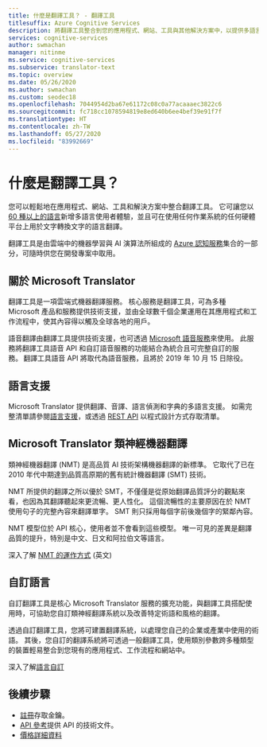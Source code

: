 ```yaml
---
title: 什麼是翻譯工具？ - 翻譯工具
titlesuffix: Azure Cognitive Services
description: 將翻譯工具整合到您的應用程式、網站、工具與其他解決方案中，以提供多語言使用者體驗。
services: cognitive-services
author: swmachan
manager: nitinme
ms.service: cognitive-services
ms.subservice: translator-text
ms.topic: overview
ms.date: 05/26/2020
ms.author: swmachan
ms.custom: seodec18
ms.openlocfilehash: 7044954d2ba67e61172c08c0a77acaaaec3822c6
ms.sourcegitcommit: fc718cc1078594819e8ed640b6ee4bef39e91f7f
ms.translationtype: HT
ms.contentlocale: zh-TW
ms.lasthandoff: 05/27/2020
ms.locfileid: "83992669"
---
```

# <a name="what-is-the-translator"></a>什麼是翻譯工具？

您可以輕鬆地在應用程式、網站、工具和解決方案中整合翻譯工具。 它可讓您以 [60 種以上的語言](languages.md)新增多語言使用者體驗，並且可在使用任何作業系統的任何硬體平台上用於文字轉換文字的語言翻譯。

翻譯工具是由雲端中的機器學習與 AI 演算法所組成的 [Azure 認知服務](https://docs.microsoft.com/azure/?pivot=products&panel=ai)集合的一部分，可隨時供您在開發專案中取用。

## <a name="about-microsoft-translator"></a>關於 Microsoft Translator

翻譯工具是一項雲端式機器翻譯服務。 核心服務是翻譯工具，可為多種 Microsoft 產品和服務提供技術支援，並由全球數千個企業運用在其應用程式和工作流程中，使其內容得以觸及全球各地的用戶。

語音翻譯由翻譯工具提供技術支援，也可透過 [Microsoft 語音服務](https://docs.microsoft.com/azure/cognitive-services/speech-service/)來使用。 此服務將翻譯工具語音 API 和自訂語音服務的功能結合為統合且可完整自訂的服務。 翻譯工具語音 API 將取代為語音服務，且將於 2019 年 10 月 15 日除役。

## <a name="language-support"></a>語言支援

Microsoft Translator 提供翻譯、音譯、語言偵測和字典的多語言支援。 如需完整清單請參閱[語言支援](language-support.md)，或透過 [REST API](https://docs.microsoft.com/azure/cognitive-services/translator/reference/v3-0-languages) 以程式設計方式存取清單。  

## <a name="microsoft-translator-neural-machine-translation"></a>Microsoft Translator 類神經機器翻譯

類神經機器翻譯 (NMT) 是高品質 AI 技術架構機器翻譯的新標準。 它取代了已在 2010 年代中期達到品質高原期的舊有統計機器翻譯 (SMT) 技術。

NMT 所提供的翻譯之所以優於 SMT，不僅僅是從原始翻譯品質評分的觀點來看，也因為其翻譯聽起來更流暢、更人性化。 這個流暢性的主要原因在於 NMT 使用句子的完整內容來翻譯單字。 SMT 則只採用每個字前後幾個字的緊鄰內容。

NMT 模型位於 API 核心，使用者並不會看到這些模型。 唯一可見的差異是翻譯品質的提升，特別是中文、日文和阿拉伯文等語言。

深入了解 [NMT 的運作方式](https://www.microsoft.com/en-us/translator/mt.aspx#nnt) \(英文\)

## <a name="language-customization"></a>自訂語言

自訂翻譯工具是核心 Microsoft Translator 服務的擴充功能，與翻譯工具搭配使用時，可協助您自訂類神經翻譯系統以及改善特定術語和風格的翻譯。

透過自訂翻譯工具，您將可建置翻譯系統，以處理您自己的企業或產業中使用的術語。 其後，您自訂的翻譯系統將可透過一般翻譯工具，使用類別參數跨多種類型的裝置輕易整合到您現有的應用程式、工作流程和網站中。

深入了解[語言自訂](customization.md)

## <a name="next-steps"></a>後續步驟

- [註冊](translator-text-how-to-signup.md)存取金鑰。
- [API 參考](https://docs.microsoft.com/azure/cognitive-services/Translator/reference/v3-0-reference)提供 API 的技術文件。
- [價格詳細資料](https://azure.microsoft.com/pricing/details/cognitive-services/translator-text-api/)
